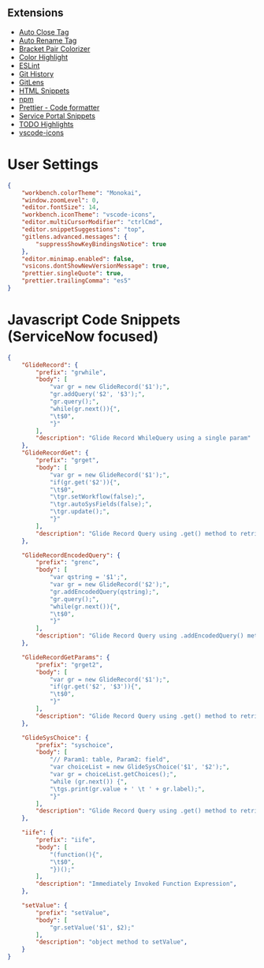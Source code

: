 ## Extensions
* [Auto Close Tag](https://marketplace.visualstudio.com/items?itemName=formulahendry.auto-close-tag)
* [Auto Rename Tag](https://marketplace.visualstudio.com/items?itemName=formulahendry.auto-rename-tag)
* [Bracket Pair Colorizer](https://marketplace.visualstudio.com/items?itemName=CoenraadS.bracket-pair-colorizer)
* [Color Highlight](https://marketplace.visualstudio.com/items?itemName=naumovs.color-highlight)
* [ESLint](https://marketplace.visualstudio.com/items?itemName=dbaeumer.vscode-eslint)
* [Git History](https://marketplace.visualstudio.com/items?itemName=donjayamanne.githistory)
* [GitLens](https://marketplace.visualstudio.com/items?itemName=eamodio.gitlens)
* [HTML Snippets](https://marketplace.visualstudio.com/items?itemName=wgenial.html-snippets)
* [npm](https://marketplace.visualstudio.com/items?itemName=eg2.vscode-npm-script)
* [Prettier - Code formatter](https://marketplace.visualstudio.com/items?itemName=esbenp.prettier-vscode)
* [Service Portal Snippets](https://marketplace.visualstudio.com/items?itemName=stevengregory.service-portal-snippets)
* [TODO Highlights](https://marketplace.visualstudio.com/items?itemName=wayou.vscode-todo-highlight)
* [vscode-icons](https://marketplace.visualstudio.com/items?itemName=robertohuertasm.vscode-icons)

# User Settings
```json
{
    "workbench.colorTheme": "Monokai",
    "window.zoomLevel": 0,
    "editor.fontSize": 14,
    "workbench.iconTheme": "vscode-icons",
    "editor.multiCursorModifier": "ctrlCmd",
    "editor.snippetSuggestions": "top",
    "gitlens.advanced.messages": {
        "suppressShowKeyBindingsNotice": true
    },
    "editor.minimap.enabled": false,
    "vsicons.dontShowNewVersionMessage": true,
    "prettier.singleQuote": true,
    "prettier.trailingComma": "es5"
}
```

# Javascript Code Snippets (ServiceNow focused)
```json
{
	"GlideRecord": {
		"prefix": "grwhile",
		"body": [
			"var gr = new GlideRecord('$1');",
			"gr.addQuery('$2', '$3');",
			"gr.query();",
			"while(gr.next()){",
			"\t$0",
			"}"
		],
		"description": "Glide Record WhileQuery using a single param"
	},
	"GlideRecordGet": {
		"prefix": "grget",
		"body": [
			"var gr = new GlideRecord('$1');",
			"if(gr.get('$2')){",
			"\t$0",
			"\tgr.setWorkflow(false);",
			"\tgr.autoSysFields(false);",
			"\tgr.update();",
			"}"
		],
		"description": "Glide Record Query using .get() method to retrieve one record by sys_id"
	},

	"GlideRecordEncodedQuery": {
		"prefix": "grenc",
		"body": [
			"var qstring = '$1';",
			"var gr = new GlideRecord('$2');",
			"gr.addEncodedQuery(qstring);",
			"gr.query();",
			"while(gr.next()){",
			"\t$0",
			"}"
		],
		"description": "Glide Record Query using .addEncodedQuery() method"
	},

	"GlideRecordGetParams": {
		"prefix": "grget2",
		"body": [
			"var gr = new GlideRecord('$1');",
			"if(gr.get('$2', '$3')){",
			"\t$0",
			"}"
		],
		"description": "Glide Record Query using .get() method to retrieve one record by one param"
	},

	"GlideSysChoice": {
		"prefix": "syschoice",
		"body": [
			"// Param1: table, Param2: field",
			"var choiceList = new GlideSysChoice('$1', '$2');",
			"var gr = choiceList.getChoices();",
			"while (gr.next()) {",
  			"\tgs.print(gr.value + ' \t ' + gr.label);",
			"}"
		],
		"description": "Glide Record Query using .get() method to retrieve one record by one param"
	},

	"iife": {
		"prefix": "iife",
		"body": [
			"(function(){",
			"\t$0",
			"})();"
		],
		"description": "Immediately Invoked Function Expression",
	},

	"setValue": {
		"prefix": "setValue",
		"body": [
			"gr.setValue('$1', $2);"
		],
		"description": "object method to setValue",
	}
}

```

